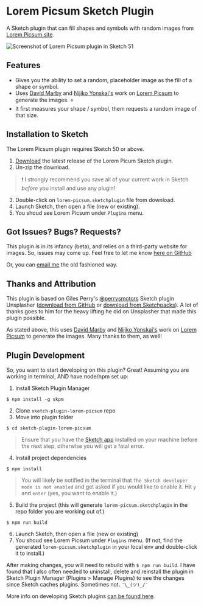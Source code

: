 # Lorem Picsum Sketch Plugin

A Sketch plugin that can fill shapes and symbols with random images from [Lorem Picsum site](https://picsum.photos/ "Lorem Picsum").

![Screenshot of Lorem Picsum plugin in Sketch 51](https://user-images.githubusercontent.com/4358288/44321209-851a1d00-a3fb-11e8-9384-0da17e9026fb.jpg "Screenshot of Lorem Picsum plugin in Sketch 51")

## Features

- Gives you the ability to set a random, placeholder image as the fill of a shape or symbol.
- Uses [David Marby](https://github.com/DMarby "David Marby on GitHub") and [Nijiko Yonskai's](https://github.com/DMarby "Nijiko Yonskai on GitHub") work on [Lorem Picsum](https://picsum.photos/ "Lorem Picsum site") to generate the images. :star:
- It first measures your shape / symbol, them requests a random image of that size.

## Installation to Sketch

The Lorem Picsum plugin requires Sketch 50 or above.

1. [Download](https://github.com/tristandenyer/sketch-plugin-lorem-picsum/releases/latest) the latest release of the Lorem Picum Sketch plugin.
2. Un-zip the download.

> :heavy_exclamation_mark: I strongly recommend you save all of your current work in Sketch _before_ you install and use any plugin!

3. Double-click on `lorem-picsum.sketchplugin` file from download.
4. Launch Sketch, then open a file (new or existing).
5. You shoud see Lorem Picsum under `Plugins` menu.

## Got Issues? Bugs? Requests?

This plugin is in its infancy (beta), and relies on a third-party website for images. So, issues may come up. Feel free to let me know [here on GitHub](https://github.com/tristandenyer/sketch-plugin-lorem-picsum/issues "Issues for sketch-plugin-lorem-picsum")

Or, you can [email me](https://tristandenyer.com/contact/ "Contact Tristan Denyer") the old fashioned way.

## Thanks and Attribution

This plugin is based on Giles Perry's [@perrysmotors](https://github.com/perrysmotors "Giles Perry on GitHub") Sketch plugin Unsplasher ([download from GitHub](https://github.com/perrysmotors/sketch-unsplasher "Unsplasher Sketch Plugin via GitHub") or [download from Sketchpacks](https://sketchpacks.com/perrysmotors/sketch-unsplasher/install "Unsplasher Sketch Plugin via Sketchpacks")). A lot of thanks goes to him for the heavy lifting he did on Unsplasher that made this plugin possible.

As stated above, this uses [David Marby](https://github.com/DMarby "David Marby on GitHub") and [Nijiko Yonskai's](https://github.com/Nijikokun "Nijiko Yonskai on GitHub") work on [Lorem Picsum](https://picsum.photos/ "Lorem Picsum site") to generate the images. Many thanks to them, as well!

## Plugin Development

So, you want to start developing on this plugin? Great! Assuming you are working in terminal, AND have node/npm set up:

1. Install Sketch Plugin Manager

```
$ npm install -g skpm
```

2. Clone `sketch-plugin-lorem-picsum` repo
3. Move into plugin folder

```
$ cd sketch-plugin-lorem-picsum
```

> Ensure that you have the [Sketch app](https://www.sketchapp.com/ "Sketch app") installed on your machine before the next step, otherwise you will get a fatal error.

4. Install project dependencies

```
$ npm install
```

> You will likely be notified in the terminal that `The Sketch developer mode is not enabled` and get asked if you would like to enable it. Hit `y` and `enter` (yes, you want to enable it.)

5. Build the project (this will generate `lorem-picsum.sketchplugin` in the repo folder you are working out of.)

```
$ npm run build
```

6. Launch Sketch, then open a file (new or existing)
7. You shoud see Lorem Picsum under `Plugins` menu. (If not, find the generated `lorem-picsum.sketchplugin` in your local env and double-click it to install.)

After making changes, you will need to rebuild with `$ npm run build`. I have found that I also often needed to uninstall, delete and reinstall the plugin in Sketch Plugin Manager (Plugins > Manage Plugins) to see the changes since Sketch caches plugins. Sometimes not. `¯\_(ツ)_/¯`

More info on developing Sketch plugins [can be found here](https://developer.sketchapp.com/guides/first-plugin/ "Sketch Developer Docs").
